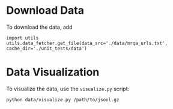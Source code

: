 # Download Data
To download the data, add 

```
import utils
utils.data_fetcher.get_file(data_src='./data/mrqa_urls.txt', cache_dir='./unit_tests/data')
```

# Data Visualization

To visualize the data, use the `visualize.py` script:

`python data/visualize.py /path/to/jsonl.gz`
